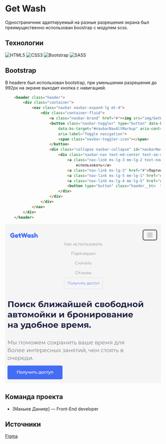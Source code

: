 # Get Wash
Одностраничник адаптируемый на разные разрешения экрана был преимущественно использован boostrap с модулем scss.
## Технологии
![HTML5](https://img.shields.io/badge/html5-%23E34F26.svg?style=for-the-badge&logo=html5&logoColor=white)
![CSS3](https://img.shields.io/badge/css3-%231572B6.svg?style=for-the-badge&logo=css3&logoColor=white)
![Bootstrap](https://img.shields.io/badge/bootstrap-%238511FA.svg?style=for-the-badge&logo=bootstrap&logoColor=white)
![SASS](https://img.shields.io/badge/SASS-hotpink.svg?style=for-the-badge&logo=SASS&logoColor=white)
## Bootstrap
В headere был использован bootstrap, при уменьшении разрешения до 992px на экране выходит кнопка с навигацией. 
``` html
    <header class="header">
        <div class="container">
            <nav class="navbar navbar-expand-lg mt-4">
                <div class="container-fluid">
                    <a class="navbar-brand" href="#"><img src="img/GetWash.svg" alt="logo"></a>
                    <button class="navbar-toggler" type="button" data-bs-toggle="collapse"
                        data-bs-target="#navbarNavAltMarkup" aria-controls="navbarNavAltMarkup" aria-expanded="false"
                        aria-label="Toggle navigation">
                        <span class="navbar-toggler-icon"></span>
                    </button>
                    <div class="collapse navbar-collapse" id="navbarNavAltMarkup">
                        <div class="navbar-nav text-md-center text-sm-center">
                            <a class="nav-link ms-lg-3 me-lg-2 text-nowrap" aria-current="page" href="#">Как
                                использовать</a>
                            <a class="nav-link ms-lg-3" href="#">Партнерам</a>
                            <a class="nav-link ms-lg-5 me-lg-1" href="#">Скачать</a>
                            <a class="nav-link ms-lg-4 me-lg-5" href="#">Отзывы</a>
                            <button type="button" class="haeder__btn  text-nowrap">Получить доступ</button>
                        </div>
                    </div>
                </div>
            </nav>
        </div>
    </header>


```
![logo](img/header-pic-md.PNG)

## Команда проекта


- [Макыев Данияр] — Front-End developer

## Источники
[Figma](https://www.figma.com/file/jQ4cfanZXfDBmsXOyDh6ol/Realco-project?type=design&node-id=8-62&mode=design&t=5bN43qYv8CAcgQSP-0)
